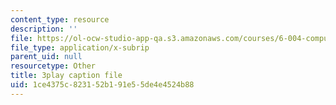 ```yaml
---
content_type: resource
description: ''
file: https://ol-ocw-studio-app-qa.s3.amazonaws.com/courses/6-004-computation-structures-spring-2017/1ce4375c823152b191e55de4e4524b88_m_G3z-C1C2g.vtt
file_type: application/x-subrip
parent_uid: null
resourcetype: Other
title: 3play caption file
uid: 1ce4375c-8231-52b1-91e5-5de4e4524b88
---
```

